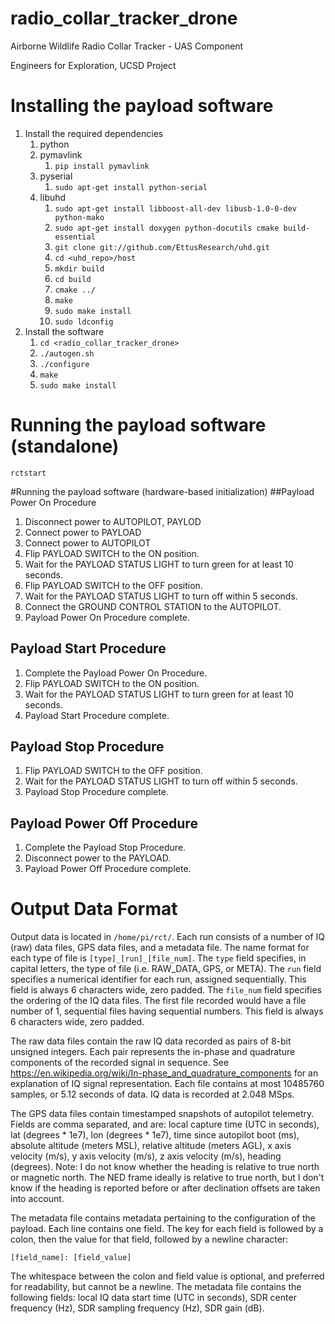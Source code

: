radio_collar_tracker_drone
====================
Airborne Wildlife Radio Collar Tracker - UAS Component

Engineers for Exploration, UCSD Project

Installing the payload software
===============================
1.	Install the required dependencies
	1.	python
	2.	pymavlink
		1.	`pip install pymavlink`
	3.  pyserial
		1.  `sudo apt-get install python-serial`
	4.	libuhd
		1.	`sudo apt-get install libboost-all-dev libusb-1.0-0-dev python-mako`
		2.	`sudo apt-get install doxygen python-docutils cmake build-essential`
		2.	`git clone git://github.com/EttusResearch/uhd.git`
		3.	`cd <uhd_repo>/host`
		4.	`mkdir build`
		5.	`cd build`
		6.	`cmake ../`
		7.	`make`
		8.	`sudo make install`
		9.	`sudo ldconfig`
2.	Install the software
	1.	`cd <radio_collar_tracker_drone>`
	2.  `./autogen.sh`
	3.  `./configure`
	4.	`make`
	5.	`sudo make install`

Running the payload software (standalone)
=========================================
`rctstart`

#Running the payload software (hardware-based initialization)
##Payload Power On Procedure
1.	Disconnect power to AUTOPILOT, PAYLOD
2.	Connect power to PAYLOAD
3.	Connect power to AUTOPILOT
4.	Flip PAYLOAD SWITCH to the ON position.
5.	Wait for the PAYLOAD STATUS LIGHT to turn green for at least 10 seconds.
6.	Flip PAYLOAD SWITCH to the OFF position.
7.	Wait for the PAYLOAD STATUS LIGHT to turn off within 5 seconds.
8.	Connect the GROUND CONTROL STATION to the AUTOPILOT.
9.	Payload Power On Procedure complete.

## Payload Start Procedure
1.	Complete the Payload Power On Procedure.
2.	Flip PAYLOAD SWITCH to the ON position.
3.	Wait for the PAYLOAD STATUS LIGHT to turn green for at least 10 seconds.
4.	Payload Start Procedure complete.

## Payload Stop Procedure
1.	Flip PAYLOAD SWITCH to the OFF position.
2.	Wait for the PAYLOAD STATUS LIGHT to turn off within 5 seconds.
3.	Payload Stop Procedure complete.

## Payload Power Off Procedure
1.	Complete the Payload Stop Procedure.
2.	Disconnect power to the PAYLOAD.
3.	Payload Power Off Procedure complete.

Output Data Format
==================
Output data is located in `/home/pi/rct/`.  Each run consists of a number of IQ
(raw) data files, GPS data files, and a metadata file.  The name format for each
type of file is `[type]_[run]_[file_num]`.  The `type` field specifies, in
capital letters, the type of file (i.e. RAW_DATA, GPS, or META).  The `run`
field specifies a numerical identifier for each run, assigned sequentially.
This field is always 6 characters wide, zero padded.  The `file_num` field
specifies the ordering of the IQ data files.  The first file recorded would have
a file number of 1, sequential files having sequential numbers.  This field is
always 6 characters wide, zero padded.

The raw data files contain the raw IQ data recorded as pairs of 8-bit unsigned
integers.  Each pair represents the in-phase and quadrature components of the
recorded signal in sequence.  See
https://en.wikipedia.org/wiki/In-phase_and_quadrature_components for an
explanation of IQ signal representation.  Each file contains at most 10485760
samples, or 5.12 seconds of data.  IQ data is recorded at 2.048 MSps.

The GPS data files contain timestamped snapshots of autopilot telemetry.  Fields
are comma separated, and are: local capture time (UTC in seconds), lat (degrees
\* 1e7), lon (degrees * 1e7), time since autopilot boot (ms), absolute altitude
(meters MSL), relative altitude (meters AGL), x axis velocity (m/s), y axis
velocity (m/s), z axis velocity (m/s), heading (degrees).  Note: I do not know
whether the heading is relative to true north or magnetic north.  The NED frame
ideally is relative to true north, but I don't know if the heading is reported
before or after declination offsets are taken into account.

The metadata file contains metadata pertaining to the configuration of the
payload.  Each line contains one field.  The key for each field is followed by a
colon, then the value for that field, followed by a newline character:
```
[field_name]: [field_value]
```
The whitespace between the colon and field value is optional, and preferred for
readability, but cannot be a newline.  The metadata file contains the following
fields: local IQ data start time (UTC in seconds), SDR center frequency (Hz),
SDR sampling frequency (Hz), SDR gain (dB).

